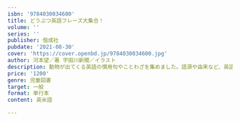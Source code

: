 ```yaml
---
isbn: '9784030034600'
title: どうぶつ英語フレーズ大集合！
volume: ''
series: ''
publisher: 偕成社
pubdate: '2021-08-30'
cover: 'https://cover.openbd.jp/9784030034600.jpg'
author: 河本望／著 宇田川新聞／イラスト
description: 動物が出てくる英語の慣用句やことわざを集めました。語源や由来など、英語の雑学満載。ゆかいなイラストといっしょに！
price: '1200'
genre: 児童図書
target: 一般
format: 単行本
content: 英米語

---
```

